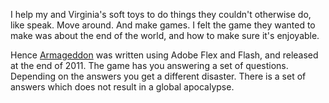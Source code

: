 I help my and Virginia's soft toys to do things they couldn't otherwise do, like speak.  Move around.  And make games.  I felt the game they wanted to make was about the end of the world, and how to make sure it's enjoyable.

Hence [Armageddon](https://www.alofmethbin.com/Games/Armageddon/release/) was written using Adobe Flex and Flash, and released at the end of 2011.  The game has you answering a set of questions.  Depending on the answers you get a different disaster.  There is a set of answers which does not result in a global apocalypse.

